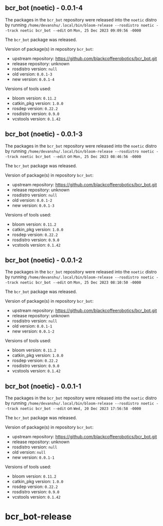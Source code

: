 ## bcr_bot (noetic) - 0.0.1-4

The packages in the `bcr_bot` repository were released into the `noetic` distro by running `/home/devanshu/.local/bin/bloom-release --rosdistro noetic --track noetic bcr_bot --edit` on `Mon, 25 Dec 2023 09:09:56 -0000`

The `bcr_bot` package was released.

Version of package(s) in repository `bcr_bot`:

- upstream repository: https://github.com/blackcoffeerobotics/bcr_bot.git
- release repository: unknown
- rosdistro version: `null`
- old version: `0.0.1-3`
- new version: `0.0.1-4`

Versions of tools used:

- bloom version: `0.11.2`
- catkin_pkg version: `1.0.0`
- rosdep version: `0.22.2`
- rosdistro version: `0.9.0`
- vcstools version: `0.1.42`


## bcr_bot (noetic) - 0.0.1-3

The packages in the `bcr_bot` repository were released into the `noetic` distro by running `/home/devanshu/.local/bin/bloom-release --rosdistro noetic --track noetic bcr_bot --edit` on `Mon, 25 Dec 2023 08:46:56 -0000`

The `bcr_bot` package was released.

Version of package(s) in repository `bcr_bot`:

- upstream repository: https://github.com/blackcoffeerobotics/bcr_bot.git
- release repository: unknown
- rosdistro version: `null`
- old version: `0.0.1-2`
- new version: `0.0.1-3`

Versions of tools used:

- bloom version: `0.11.2`
- catkin_pkg version: `1.0.0`
- rosdep version: `0.22.2`
- rosdistro version: `0.9.0`
- vcstools version: `0.1.42`


## bcr_bot (noetic) - 0.0.1-2

The packages in the `bcr_bot` repository were released into the `noetic` distro by running `/home/devanshu/.local/bin/bloom-release --rosdistro noetic --track noetic bcr_bot --edit` on `Mon, 25 Dec 2023 08:10:50 -0000`

The `bcr_bot` package was released.

Version of package(s) in repository `bcr_bot`:

- upstream repository: https://github.com/blackcoffeerobotics/bcr_bot.git
- release repository: unknown
- rosdistro version: `null`
- old version: `0.0.1-1`
- new version: `0.0.1-2`

Versions of tools used:

- bloom version: `0.11.2`
- catkin_pkg version: `1.0.0`
- rosdep version: `0.22.2`
- rosdistro version: `0.9.0`
- vcstools version: `0.1.42`


## bcr_bot (noetic) - 0.0.1-1

The packages in the `bcr_bot` repository were released into the `noetic` distro by running `/home/devanshu/.local/bin/bloom-release --rosdistro noetic --track noetic bcr_bot --edit` on `Wed, 20 Dec 2023 17:56:58 -0000`

The `bcr_bot` package was released.

Version of package(s) in repository `bcr_bot`:

- upstream repository: https://github.com/blackcoffeerobotics/bcr_bot.git
- release repository: unknown
- rosdistro version: `null`
- old version: `null`
- new version: `0.0.1-1`

Versions of tools used:

- bloom version: `0.11.2`
- catkin_pkg version: `1.0.0`
- rosdep version: `0.22.2`
- rosdistro version: `0.9.0`
- vcstools version: `0.1.42`


# bcr_bot-release